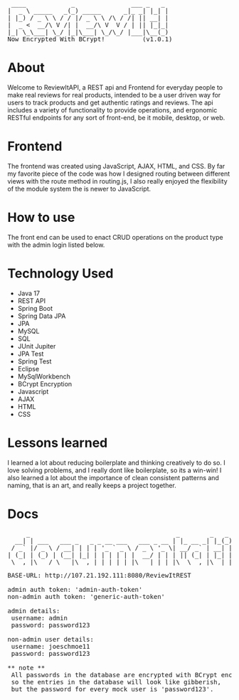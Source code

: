 <pre>
 ____            _               ___ _   _
|  _ \ _____   _(_) _____      _|_ _| |_| |
| |_) / _ \ \ / / |/ _ \ \ /\ / /| || __| |
|  _ <  __/\ V /| |  __/\ V  V / | || |_|_|
|_| \_\___| \_/ |_|\___| \_/\_/ |___|\__(_)
Now Encrypted With BCrypt!          (v1.0.1)
</pre>

# About
Welcome to ReviewItAPI, a REST api and Frontend for everyday people to make real reviews for real products, intended to be a user driven way for users to track products and get authentic ratings and reviews. The api includes a variety of functionality to provide operations, and ergonomic RESTful endpoints for any sort of front-end, be it mobile, desktop, or web.

# Frontend
The frontend was created using JavaScript, AJAX, HTML, and CSS. By far my favorite piece of the code was how I designed routing between different views with the route method in routing.js, I also really enjoyed the flexibility of the module system the is newer to JavaScript. 

# How to use
The front end can be used to enact CRUD operations on the product type with the admin login listed below.

# Technology Used
* Java 17
* REST API
* Spring Boot
* Spring Data JPA
* JPA
* MySQL
* SQL
* JUnit Jupiter
* JPA Test
* Spring Test
* Eclipse
* MySqlWorkbench
* BCrypt Encryption
* Javascript
* AJAX
* HTML
* CSS

# Lessons learned
I learned a lot about reducing boilerplate and thinking creatively to do so. I love solving problems, and I really dont like boilerplate, so its a win-win! I also learned a lot about the importance of clean consistent patterns and naming, that is an art, and really keeps a project together.

# Docs
<pre>
     _                                       _        _   _
  __| | ___   ___ _   _ _ __ ___   ___ _ __ | |_ __ _| |_(_) ___  _ __
 / _` |/ _ \ / __| | | | '_ ` _ \ / _ \ '_ \| __/ _` | __| |/ _ \| '_ \
| (_| | (_) | (__| |_| | | | | | |  __/ | | | || (_| | |_| | (_) | | | |
 \__,_|\___/ \___|\__,_|_| |_| |_|\___|_| |_|\__\__,_|\__|_|\___/|_| |_|
</pre>
<pre>
BASE-URL: http://107.21.192.111:8080/ReviewItREST
 
admin auth token: 'admin-auth-token'
non-admin auth token: 'generic-auth-token'

admin details:
 username: admin
 password: password123

non-admin user details:
 username: joeschmoe11
 password: password123
 
** note **
 All passwords in the database are encrypted with BCrypt encryption, 
 so the entries in the database will look like gibberish,
 but the password for every mock user is 'password123'.
</pre>

